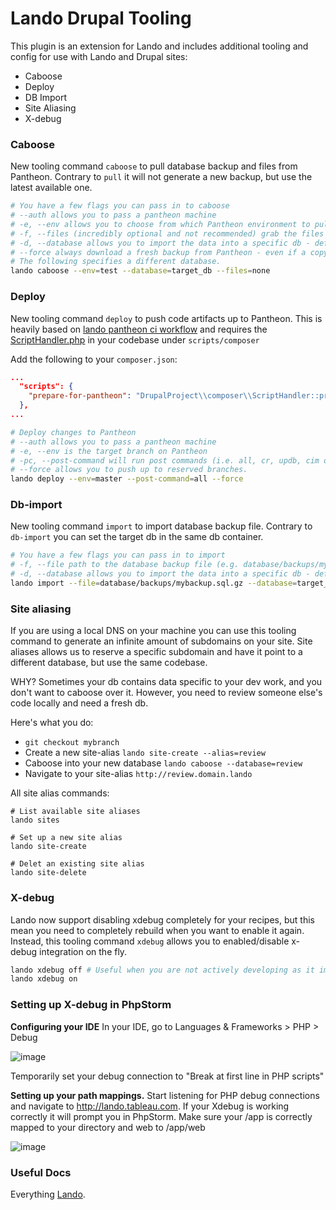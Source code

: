 Lando Drupal Tooling 
====================

This plugin is an extension for Lando and includes additional tooling and config for 
use with Lando and Drupal sites:

- Caboose
- Deploy
- DB Import
- Site Aliasing
- X-debug

### Caboose
New tooling command `caboose` to pull database backup and files from Pantheon. Contrary to `pull`
it will not generate a new backup, but use the latest available one.

```bash
# You have a few flags you can pass in to caboose
# --auth allows you to pass a pantheon machine
# -e, --env allows you to choose from which Pantheon environment to pull from
# -f, --files (incredibly optional and not recommended) grab the files folder from the environment specified (default is none)
# -d, --database allows you to import the data into a specific db - defaults to `pantheon`
# --force always download a fresh backup from Pantheon - even if a copy is already present locally
# The following specifies a different database.
lando caboose --env=test --database=target_db --files=none
```

### Deploy
New tooling command `deploy` to push code artifacts up to Pantheon. This is heavily based on
[lando pantheon ci workflow](https://github.com/lando/lando-pantheon-ci-workflow-example) and
requires the [ScriptHandler.php](https://github.com/lando/lando-pantheon-ci-workflow-example/tree/master/scripts/composer)
in your codebase under `scripts/composer`

Add the following to your `composer.json`:

```json
...
  "scripts": {
    "prepare-for-pantheon": "DrupalProject\\composer\\ScriptHandler::prepareForPantheon"
  },
...
```

```bash
# Deploy changes to Pantheon
# --auth allows you to pass a pantheon machine
# -e, --env is the target branch on Pantheon
# -pc, --post-command will run post commands (i.e. all, cr, updb, cim or none).
# --force allows you to push up to reserved branches.
lando deploy --env=master --post-command=all --force
```

### Db-import
New tooling command `import` to import database backup file. Contrary to `db-import` you can
set the target db in the same db container.

```bash
# You have a few flags you can pass in to import
# -f, --file path to the database backup file (e.g. database/backups/my_backup.sql.gz)
# -d, --database allows you to import the data into a specific db - defaults to `pantheon`
lando import --file=database/backups/mybackup.sql.gz --database=target_db
```

### Site aliasing
If you are using a local DNS on your machine you can use this tooling command to
generate an infinite amount of subdomains on your site. Site aliases allows us to reserve
a specific subdomain and have it point to a different database, but use the same codebase.

WHY? Sometimes your db contains data specific to your dev work, and you don't want to caboose 
over it. However, you need to review someone else's code locally and need a 
fresh db.

Here's what you do:

- `git checkout mybranch`
- Create a new site-alias `lando site-create --alias=review`
- Caboose into your new database `lando caboose --database=review`
- Navigate to your site-alias `http://review.domain.lando`

All site alias commands:

```
# List available site aliases
lando sites

# Set up a new site alias
lando site-create

# Delet an existing site alias
lando site-delete
```

### X-debug
Lando now support disabling xdebug completely for your recipes, but this mean you need to completely
rebuild when you want to enable it again. Instead, this tooling command `xdebug` allows you to 
enabled/disable x-debug integration on the fly.

```bash
lando xdebug off # Useful when you are not actively developing as it improves performance.
lando xdebug on
```

### Setting up X-debug in PhpStorm

__Configuring your IDE__
In your IDE, go to Languages & Frameworks > PHP > Debug

![image](https://user-images.githubusercontent.com/8611594/38646710-e8e842c2-3d9d-11e8-880a-41f145e3c79b.png)

Temporarily set your debug connection to "Break at first line in PHP scripts"

__Setting up your path mappings.__
Start listening for PHP debug connections and navigate to http://lando.tableau.com. If your Xdebug is
working correctly it will prompt you in PhpStorm. Make sure your /app is correctly mapped to your directory
and web to /app/web

![image](https://user-images.githubusercontent.com/8611594/38646711-ea574b08-3d9d-11e8-9aa0-54af278823b4.png)

### Useful Docs

Everything [Lando](https://docs.devwithlando.io).
